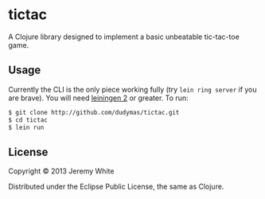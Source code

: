 # tictac

A Clojure library designed to implement a basic unbeatable tic-tac-toe game.

## Usage

Currently the CLI is the only piece working fully (try `lein ring server` if you are brave). You will need [leiningen 2](https://github.com/technomancy/leiningen) or greater. To run:

```bash
$ git clone http://github.com/dudymas/tictac.git
$ cd tictac
$ lein run
```

## License

Copyright © 2013 Jeremy White

Distributed under the Eclipse Public License, the same as Clojure.
